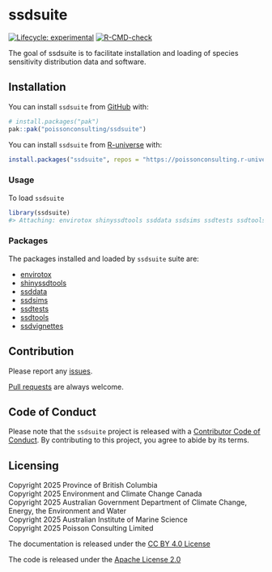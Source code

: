 
<!-- README.md is generated from README.Rmd. Please edit that file -->

# ssdsuite

<!-- badges: start -->

[![Lifecycle:
experimental](https://img.shields.io/badge/lifecycle-experimental-orange.svg)](https://lifecycle.r-lib.org/articles/stages.html#experimental)
[![R-CMD-check](https://github.com/poissonconsulting/ssdsuite/actions/workflows/R-CMD-check.yaml/badge.svg)](https://github.com/poissonconsulting/ssdsuite/actions/workflows/R-CMD-check.yaml)
<!-- badges: end -->

The goal of ssdsuite is to facilitate installation and loading of
species sensitivity distribution data and software.

## Installation

You can install `ssdsuite` from [GitHub](https://github.com/) with:

``` r
# install.packages("pak")
pak::pak("poissonconsulting/ssdsuite")
```

You can install `ssdsuite` from
[R-universe](https://poissonconsulting.r-universe.dev/builds) with:

``` r
install.packages("ssdsuite", repos = "https://poissonconsulting.r-universe.dev", type = "source")
```

### Usage

To load `ssdsuite`

``` r
library(ssdsuite)
#> Attaching: envirotox shinyssdtools ssddata ssdsims ssdtests ssdtools ssdvignettes ssdsuite
```

### Packages

The packages installed and loaded by `ssdsuite` suite are:

- [envirotox](https://github.com/poissonconsulting/envirotox)
- [shinyssdtools](https://github.com/bcgov/shinyssdtools)
- [ssddata](https://github.com/open-AIMS/ssddata)
- [ssdsims](https://github.com/poissonconsulting/ssdsims)
- [ssdtests](https://github.com/poissonconsulting/ssdtests)
- [ssdtools](https://github.com/bcgov/ssdtools)
- [ssdvignettes](https://github.com/poissonconsulting/ssdvignettes)

## Contribution

Please report any
[issues](https://github.com/poissonconsulting/ssdsuite/issues).

[Pull requests](https://github.com/poissonconsulting/ssdsuite/pulls) are
always welcome.

## Code of Conduct

Please note that the `ssdsuite` project is released with a [Contributor
Code of
Conduct](https://contributor-covenant.org/version/2/0/CODE_OF_CONDUCT.html).
By contributing to this project, you agree to abide by its terms.

## Licensing

Copyright 2025 Province of British Columbia  
Copyright 2025 Environment and Climate Change Canada  
Copyright 2025 Australian Government Department of Climate Change,
Energy, the Environment and Water  
Copyright 2025 Australian Institute of Marine Science  
Copyright 2025 Poisson Consulting Limited  

The documentation is released under the [CC BY 4.0
License](https://creativecommons.org/licenses/by/4.0/)

The code is released under the [Apache License
2.0](https://www.apache.org/licenses/LICENSE-2.0)

